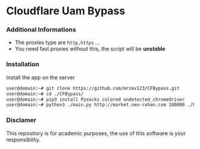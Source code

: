 # Cloudflare Uam Bypass

### Additional Informations
 - The proxies type are `http,https` ...
 - You need fast proxies without this, the script will be **unstable**

### Installation
Install the app on the server
```sh
user@domain:~# git clone https://github.com/mrzev123/CFBypass.git
user@domain:~# cd ./CFBypass/
user@domain:~# pip3 install Pysocks colored undetected_chromedriver
user@domain:~# python3 ./main.py http://market.neo-rohan.com 100000 ./https.txt
```

### Disclamer
This repository is for academic purposes, the use of this software is your responsibility.

